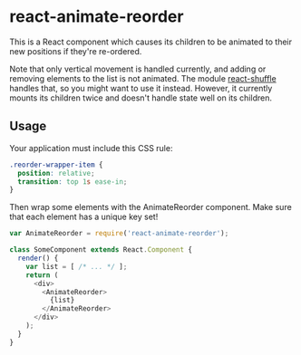 # react-animate-reorder

This is a React component which causes its children to be animated to their new
positions if they're re-ordered.

Note that only vertical movement is handled currently, and adding or removing
elements to the list is not animated. The module
[react-shuffle](https://github.com/FormidableLabs/react-shuffle) handles that,
so you might want to use it instead. However, it currently mounts its children
twice and doesn't handle state well on its children.

## Usage

Your application must include this CSS rule:

```css
.reorder-wrapper-item {
  position: relative;
  transition: top 1s ease-in;
}
```

Then wrap some elements with the AnimateReorder component. Make sure that each
element has a unique key set!

```js
var AnimateReorder = require('react-animate-reorder');

class SomeComponent extends React.Component {
  render() {
    var list = [ /* ... */ ];
    return (
      <div>
        <AnimateReorder>
          {list}
        </AnimateReorder>
      </div>
    );
  }
}
```
